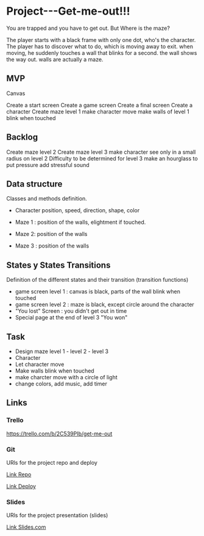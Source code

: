 # Project---Get-me-out!!!
You are trapped and you have to get out. But Where is the maze? 


The player starts with a black frame with only one dot, who's the character. 
The player has to discover what to do, which is moving away to exit. 
when moving, he suddenly touches a wall that blinks for a second. the wall shows the way out. 
walls are actually a maze.

## MVP 
Canvas

Create a start screen
Create a game screen
Create a final screen
Create a character
Create maze level 1
make character move
make walls of level 1 blink when touched


## Backlog
Create maze level 2
Create maze level 3
make character see only in a small radius on level 2
Difficulty to be determined for level 3
make an hourglass to put pressure
add stressful sound


## Data structure
Classes and methods definition.

- Character
position, speed, direction, shape, color

- Maze 1 : 
position of the walls, elightment if touched.

- Maze 2: 
position of the walls

- Maze 3 : position of the walls


## States y States Transitions

Definition of the different states 
and their transition (transition functions)

- game screen level 1 : canvas is black, parts of the wall blink when touched
- game screen level 2 : maze is black, except circle around the character
- "You lost" Screen : you didn't get out in time
- Special page at the end of level 3 "You won"

## Task

- Design maze level 1 - level 2 - level 3
- Character 
- Let character move
- Make walls blink when touched
- make charcter move with a circle of light
- change colors, add music, add timer 


## Links

### Trello
https://trello.com/b/2C539PIb/get-me-out

### Git
URls for the project repo and deploy

[Link Repo](http://github.com)

[Link Deploy](http://github.com)


### Slides

URls for the project presentation (slides)

[Link Slides.com](http://slides.com)
